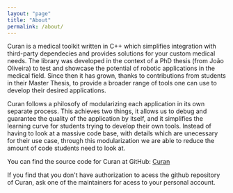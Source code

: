```yaml
---
layout: "page"
title: "About"
permalink: /about/
---
```


Curan is a medical toolkit written in C++ which simplifies integration with third-party dependecies and provides solutions for your custom medical needs. The library was developed in the context of a PhD thesis (from João Oliveira) to test and showcase the potential of robotic applications in the medical field. Since then it has grown, thanks to contributions from students in their Master Thesis, to provide a broader range of tools one can use to develop their desired applications. 

Curan follows a philosofy of modularizing each application in its own separate process. This achieves two things, it allows us to debug and guarantee the quality of the application by itself, and it simplifies the learning curve for students trying to develop their own tools. Instead of having to look at a massive code base, with details which are unecessary for their use case, through this modularization we are able to reduce the amount of code students need to look at. 

You can find the source code for Curan at GitHub:
[Curan](https://github.com/Human-Robotics-Lab/Curan/tree/main)

If you find that you don't have authorization to acess the github repository of Curan, ask one of the maintainers for acess to your personal account.